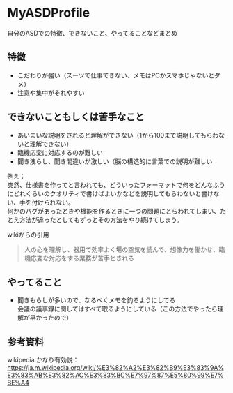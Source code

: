 # MyASDProfile
自分のASDでの特徴、できないこと、やってることなどまとめ

## 特徴
- こだわりが強い（スーツで仕事できない、メモはPCかスマホじゃないとダメ）
- 注意や集中がそれやすい

## できないこともしくは苦手なこと
- あいまいな説明をされると理解ができない（1から100まで説明してもらわないと理解できない）
- 臨機応変に対応するのが難しい
- 聞き洩らし、聞き間違いが激しい（脳の構造的に言葉での説明が難しい

例え：<br>
突然、仕様書を作ってと言われても、どういったフォーマットで何をどんなふうにどれくらいのクオリティで書けばよいかなどを説明してもらわないと書けない、手を付けられない。<br>
何かのバグがあったときや機能を作るときに一つの問題にとらわれてしまい、たとえ方法が違ったとしてもずっとその方法をやり続けてしまう。

wikiからの引用
> 人の心を理解し、器用で効率よく場の空気を読んで、想像力を働かせ、臨機応変な対応をする業務が苦手とされる

## やってること
- 聞きもらしが多いので、なるべくメモを釣るようにしてる<br>
会議の議事録に関してはすべて取るようにしている（この方法でやったら理解が早かったので）

## 参考資料
wikipedia かなり有効説：https://ja.m.wikipedia.org/wiki/%E3%82%A2%E3%82%B9%E3%83%9A%E3%83%AB%E3%82%AC%E3%83%BC%E7%97%87%E5%80%99%E7%BE%A4

